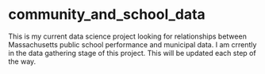 # community_and_school_data
This is my current data science project looking for relationships between Massachusetts public school performance and municipal data.  I am crrently in the data gathering stage of this project.  This will be updated each step of the way.
